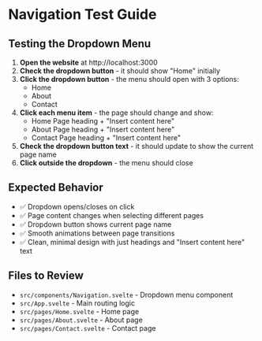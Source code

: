 # Navigation Test Guide

## Testing the Dropdown Menu

1. **Open the website** at http://localhost:3000
2. **Check the dropdown button** - it should show "Home" initially
3. **Click the dropdown button** - the menu should open with 3 options:
   - Home
   - About  
   - Contact
4. **Click each menu item** - the page should change and show:
   - Home Page heading + "Insert content here"
   - About Page heading + "Insert content here"
   - Contact Page heading + "Insert content here"
5. **Check the dropdown button text** - it should update to show the current page name
6. **Click outside the dropdown** - the menu should close

## Expected Behavior

- ✅ Dropdown opens/closes on click
- ✅ Page content changes when selecting different pages
- ✅ Dropdown button shows current page name
- ✅ Smooth animations between page transitions
- ✅ Clean, minimal design with just headings and "Insert content here" text

## Files to Review

- `src/components/Navigation.svelte` - Dropdown menu component
- `src/App.svelte` - Main routing logic
- `src/pages/Home.svelte` - Home page
- `src/pages/About.svelte` - About page  
- `src/pages/Contact.svelte` - Contact page 